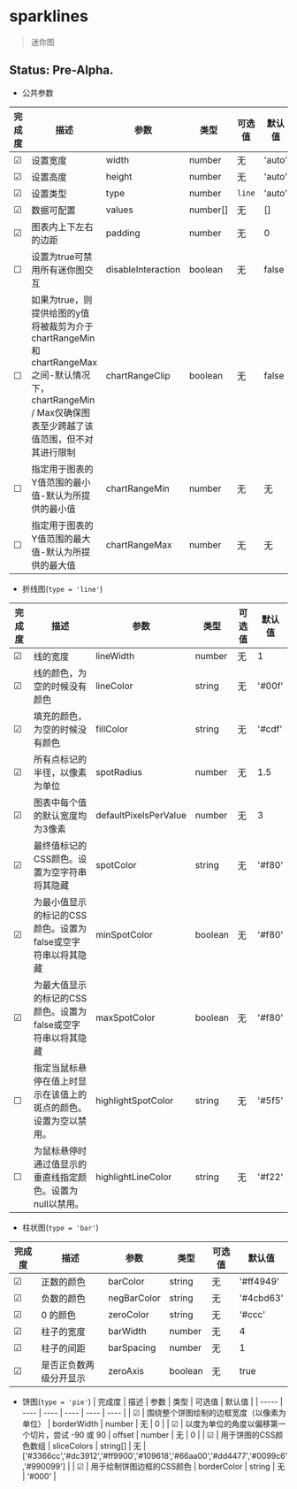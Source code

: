 # sparklines
> 迷你图

## Status: Pre-Alpha.

- 公共参数

| 完成度 | 描述 | 参数 | 类型 | 可选值 | 默认值 | 
| ----- | ---- | ---- | ---- | ---- | ---- |
| &#9745; | 设置宽度 | width | number | 无 | 'auto' |
| &#9745; | 设置高度 | height | number | 无 | 'auto' |
| &#9745; | 设置类型 | type | number | `line` | 'auto' |
| &#9745; | 数据可配置 | values | number[] | 无 | [] |
| &#9745; | 图表内上下左右的边距 | padding | number | 无 | 0 |
| &#9744; | 设置为true可禁用所有迷你图交互 | disableInteraction | boolean | 无 | false |
| &#9744; | 如果为true，则提供给图的y值将被裁剪为介于chartRangeMin和chartRangeMax之间-默认情况下，chartRangeMin / Max仅确保图表至少跨越了该值范围，但不对其进行限制 | chartRangeClip | boolean | 无 | false |
| &#9744; | 指定用于图表的Y值范围的最小值-默认为所提供的最小值 | chartRangeMin | number | 无 | 无 |
| &#9744; | 指定用于图表的Y值范围的最大值-默认为所提供的最大值 | chartRangeMax | number | 无 | 无 |

- 折线图(`type = 'line'`)

| 完成度 | 描述 | 参数 | 类型 | 可选值 | 默认值 | 
| ----- | ---- | ---- | ---- | ---- | ---- |
| &#9745; | 线的宽度 | lineWidth | number | 无 | 1 |
| &#9745; | 线的颜色，为空的时候没有颜色 | lineColor | string | 无 | '#00f' |
| &#9745; | 填充的颜色，为空的时候没有颜色 | fillColor | string | 无 | '#cdf' |
| &#9745; | 所有点标记的半径，以像素为单位 | spotRadius | number | 无 | 1.5 |
| &#9745; | 图表中每个值的默认宽度均为3像素 | defaultPixelsPerValue | number | 无 | 3 |
| &#9745; | 最终值标记的CSS颜色。设置为空字符串将其隐藏 | spotColor | string | 无 | '#f80' |
| &#9745; | 为最小值显示的标记的CSS颜色。设置为false或空字符串以将其隐藏 | minSpotColor | boolean | 无 | '#f80' |
| &#9745; | 为最大值显示的标记的CSS颜色。设置为false或空字符串以将其隐藏 | maxSpotColor | boolean | 无 | '#f80' |
| &#9744; | 指定当鼠标悬停在值上时显示在该值上的斑点的颜色。设置为空以禁用。 | highlightSpotColor | string | 无 | '#5f5' |
| &#9744; | 为鼠标悬停时通过值显示的垂直线指定颜色。设置为null以禁用。 | highlightLineColor | string | 无 | '#f22' |

- 柱状图(`type = 'bar'`)

| 完成度 | 描述 | 参数 | 类型 | 可选值 | 默认值 | 
| ----- | ---- | ---- | ---- | ---- | ---- |
| &#9745; | 正数的颜色 | barColor | string | 无 | '#ff4949' |
| &#9745; | 负数的颜色 | negBarColor | string | 无 | '#4cbd63' |
| &#9745; | 0 的颜色 | zeroColor | string | 无 | '#ccc' |
| &#9745; | 柱子的宽度 | barWidth | number | 无 | 4 |
| &#9745; | 柱子的间距 | barSpacing | number | 无 | 1 |
| &#9745; | 是否正负数两级分开显示 | zeroAxis | boolean | 无 | true |

- 饼图(`type = 'pie'`)
| 完成度 | 描述 | 参数 | 类型 | 可选值 | 默认值 | 
| ----- | ---- | ---- | ---- | ---- | ---- |
| &#9745; | 围绕整个饼图绘制的边框宽度（以像素为单位） | borderWidth | number | 无 | 0 |
| &#9745; | 以度为单位的角度以偏移第一个切片，尝试 -90 或 90 | offset | number | 无 | 0 |
| &#9745; | 用于饼图的CSS颜色数组 | sliceColors | string[] | 无 | ['#3366cc','#dc3912','#ff9900','#109618','#66aa00','#dd4477','#0099c6','#990099'] |
| &#9745; | 用于绘制饼图边框的CSS颜色 | borderColor | string | 无 | '#000' |
